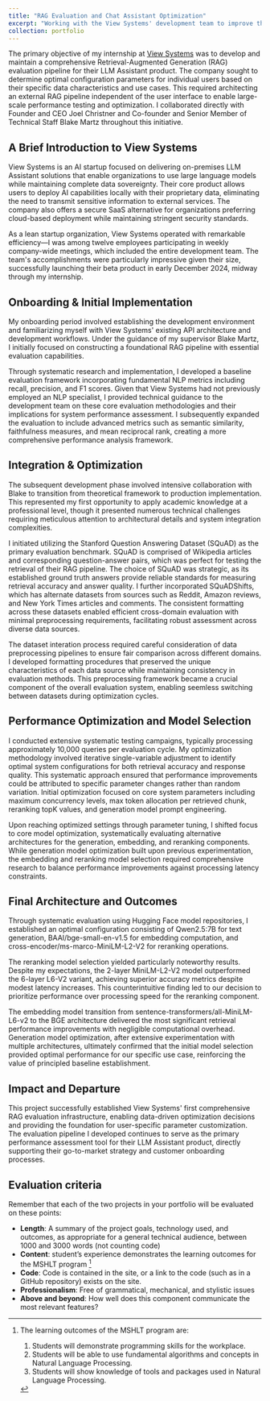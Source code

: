 ```yaml
---
title: "RAG Evaluation and Chat Assistant Optimization"
excerpt: "Working with the View Systems' development team to improve their retrieval pipeline and optimize thier chat assistant.<br/><br/><img src='/images/500x300.png'>"
collection: portfolio
---
```


The primary objective of my internship at [View Systems](https://www.view.io) was to develop and maintain a comprehensive Retrieval-Augmented Generation (RAG) evaluation pipeline for their LLM Assistant product. The company sought to determine optimal configuration parameters for individual users based on their specific data characteristics and use cases. This required architecting an external RAG pipeline independent of the user interface to enable large-scale performance testing and optimization. I collaborated directly with Founder and CEO Joel Christner and Co-founder and Senior Member of Technical Staff Blake Martz throughout this initiative.

## A Brief Introduction to View Systems

View Systems is an AI startup focused on delivering on-premises LLM Assistant solutions that enable organizations to use large language models while maintaining complete data sovereignty. Their core product allows users to deploy AI capabilities locally with their proprietary data, eliminating the need to transmit sensitive information to external services. The company also offers a secure SaaS alternative for organizations preferring cloud-based deployment while maintaining stringent security standards.

As a lean startup organization, View Systems operated with remarkable efficiency—I was among twelve employees participating in weekly company-wide meetings, which included the entire development team. The team's accomplishments were particularly impressive given their size, successfully launching their beta product in early December 2024, midway through my internship.

## Onboarding & Initial Implementation

My onboarding period involved establishing the development environment and familiarizing myself with View Systems' existing API architecture and development workflows. Under the guidance of my supervisor Blake Martz, I initially focused on constructing a foundational RAG pipeline with essential evaluation capabilities.

Through systematic research and implementation, I developed a baseline evaluation framework incorporating fundamental NLP metrics including recall, precision, and F1 scores. Given that View Systems had not previously employed an NLP specialist, I provided technical guidance to the development team on these core evaluation methodologies and their implications for system performance assessment. I subsequently expanded the evaluation to include advanced metrics such as semantic similarity, faithfulness measures, and mean reciprocal rank, creating a more comprehensive performance analysis framework.

## Integration & Optimization

The subsequent development phase involved intensive collaboration with Blake to transition from theoretical framework to production implementation. This represented my first opportunity to apply academic knowledge at a professional level, though it presented numerous technical challenges requiring meticulous attention to architectural details and system integration complexities.

I initiated utilizing the Stanford Question Answering Dataset (SQuAD) as the primary evaluation benchmark. SQuAD is comprised of Wikipedia articles and corresponding question-answer pairs, which was perfect for testing the retrieval of their RAG pipeline. The choice of SQuAD was strategic, as its established ground truth answers provide reliable standards for measuring retrieval accuracy and answer quality. I further incorporated SQuADShifts, which has alternate datasets from sources such as Reddit, Amazon reviews, and New York Times articles and comments. The consistent formatting across these datasets enabled efficient cross-domain evaluation with minimal preprocessing requirements, facilitating robust assessment across diverse data sources.

The dataset interation process required careful consideration of data preprocessing pipelines to ensure fair comparison across different domains. I developed formatting procedures that preserved the unique characteristics of each data source while maintaining consistency in evaluation methods. This preprocessing framework became a crucial component of the overall evaluation system, enabling seemless switching between datasets during optimization cycles.

## Performance Optimization and Model Selection

I conducted extensive systematic testing campaigns, typically processing approximately 10,000 queries per evaluation cycle. My optimization methodology involved iterative single-variable adjustment to identify optimal system configurations for both retrieval accuracy and response quality. This systematic approach ensured that performance improvements could be attributed to specific parameter changes rather than random variation. Initial optimization focused on core system parameters including maximum concurrency levels, max token allocation per retrieved chunk, reranking topK values, and generation model prompt engineering.

Upon reaching optimized settings through parameter tuning, I shifted focus to core model optimization, systematically evaluating alternative architectures for the generation, embedding, and reranking components. While generation model optimization built upon previous experimentation, the embedding and reranking model selection required comprehensive research to balance performance improvements against processing latency constraints.

## Final Architecture and Outcomes

Through systematic evaluation using Hugging Face model repositories, I established an optimal configuration consisting of Qwen2.5:7B for text generation, BAAI/bge-small-en-v1.5 for embedding computation, and cross-encoder/ms-marco-MiniLM-L2-V2 for reranking operations.

The reranking model selection yielded particularly noteworthy results. Despite my expectations, the 2-layer MiniLM-L2-V2 model outperformed the 6-layer L6-V2 variant, achieving superior accuracy metrics despite modest latency increases. This counterintuitive finding led to our decision to prioritize performance over processing speed for the reranking component.

The embedding model transition from sentence-transformers/all-MiniLM-L6-v2 to the BGE architecture delivered the most significant retrieval performance improvements with negligible computational overhead. Generation model optimization, after extensive experimentation with multiple architectures, ultimately confirmed that the initial model selection provided optimal performance for our specific use case, reinforcing the value of principled baseline establishment.

## Impact and Departure

This project successfully established View Systems' first comprehensive RAG evaluation infrastructure, enabling data-driven optimization decisions and providing the foundation for user-specific parameter customization. The evaluation pipeline I developed continues to serve as the primary performance assessment tool for their LLM Assistant product, directly supporting their go-to-market strategy and customer onboarding processes.

## Evaluation criteria
Remember that each of the two projects in your portfolio will be evaluated on these points:

* **Length**: A summary of the project goals, technology used, and outcomes, as appropriate for a general technical audience, between 1000 and 3000 words (not counting code)
* **Content**: student’s experience demonstrates the learning outcomes for the MSHLT program [^note]
* **Code**: Code is contained in the site, or a link to the code (such as in a GitHub repository) exists on the site.
* **Professionalism**: Free of grammatical, mechanical, and stylistic issues
* **Above and beyond**: How well does this component communicate the most relevant features?

[^note]: The learning outcomes of the MSHLT program are:
    
    1. Students will demonstrate programming skills for the workplace.
    2. Students will be able to use fundamental algorithms and concepts in Natural Language Processing.
    3. Students will show knowledge of tools and packages used in Natural Language Processing.
